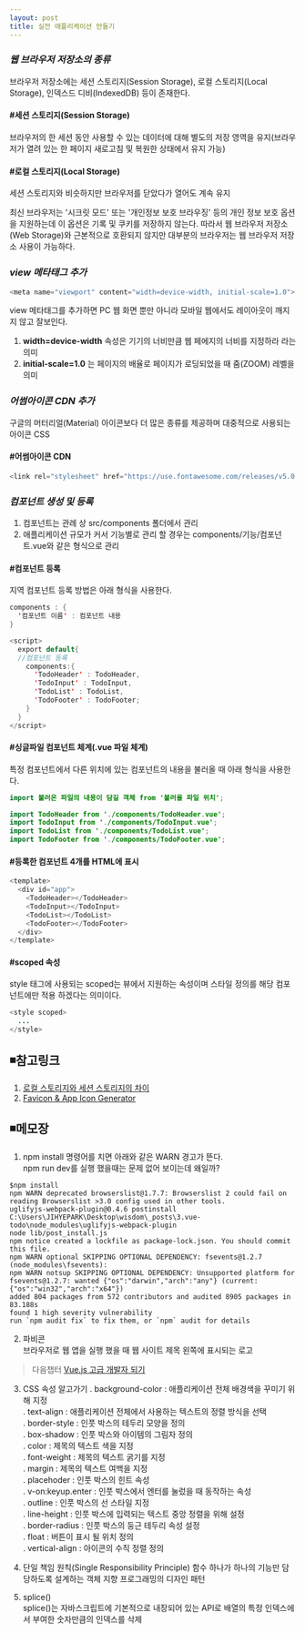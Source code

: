 ```yaml
---
layout: post
title: 실전 애플리케이션 만들기
---
```


### ***웹 브라우저 저장소의 종류***
브라우저 저장소에는 세션 스토리지(Session Storage), 로컬 스토리지(Local Storage), 인덱스드 디비(IndexedDB) 등이 존재한다.

#### #세션 스토리지(Session Storage)
브라우저의 한 세션 동안 사용할 수 있는 데이터에 대해 별도의 저장 영역을 유지(브라우저가 열려 있는 한 페이지 새로고침 및 복원한 상태에서 유지 가능)  

#### #로컬 스토리지(Local Storage)
세션 스토리지와 비슷하지만 브라우저를 닫았다가 열어도 계속 유지  

최신 브라우저는 '시크릿 모드' 또는 '개인정보 보호 브라우징' 등의 개인 정보 보호 옵션을 지원하는데 이 옵션은 기록 및 쿠키를 저장하지 않는다. 따라서 웹 브라우저 저장소(Web Storage)와 근본적으로 호환되지 않지만 대부분의 브라우저는 웹 브라우저 저장소 사용이 가능하다.

### ***view 메타태그 추가***
```java
<meta name="viewport" content="width=device-width, initial-scale=1.0">
```
view 메타태그를 추가하면 PC 웹 화면 뿐만 아니라 모바일 웹에서도 레이아웃이 깨지지 않고 잘보인다.  
1. __width=device-width__ 속성은 기기의 너비만큼 웹 페에지의 너비를 지정하라 라는 의미    
2. __initial-scale=1.0__ 는 페이지의 배율로 페이지가 로딩되었을 때 줌(ZOOM) 레벨을 의미     

### ***어썸아이콘 CDN 추가***
구글의 머터리얼(Material) 아이콘보다 더 많은 종류를 제공하며 대중적으로 사용되는 아이콘 CSS  


#### #어썸아이콘 CDN   
```java   
<link rel="stylesheet" href="https://use.fontawesome.com/releases/v5.0.10/css/all.css">
```   

### ***컴포넌트 생성 및 등록***
1. 컴포넌트는 관례 상 src/components 폴더에서 관리  
2. 애플리케이션 규모가 커서 기능별로 관리 할 경우는 components/기능/컴포넌트.vue와 같은 형식으로 관리  

#### #컴포넌트 등록
지역 컴포넌트 등록 방법은 아래 형식을 사용한다.
```java
components : {
  '컴포넌트 이름' : 컴포넌트 내용
}
```
```java
<script>
  export default{
  //컴포넌트 등록
    components:{
      'TodoHeader' : TodoHeader,
      'TodoInput' : TodoInput,
      'TodoList' : TodoList,
      'TodoFooter' : TodoFooter;
    }
  }
</script>
```

#### #싱글파일 컴포넌트 체계(.vue 파일 체계)
특정 컴포넌트에서 다른 위치에 있는 컴포넌트의 내용을 불러올 때 아래 형식을 사용한다.
```java
import 불러온 파일의 내용이 담길 객체 from '불러올 파일 위치';
```
```java
import TodoHeader from './components/TodoHeader.vue';
import TodoInput from './components/TodoInput.vue';
import TodoList from './components/TodoList.vue';
import TodoFooter from './components/TodoFooter.vue';
```

#### #등록한 컴포넌트 4개를 HTML에 표시
```java
<template>
  <div id="app">
    <TodoHeader></TodoHeader>
    <TodoInput></TodoInput>
    <TodoList></TodoList>
    <TodoFooter></TodoFooter>
  </div>
</template>
```

#### #scoped 속성
style 태그에 사용되는 scoped는 뷰에서 지원하는 속성이며 스타일 정의를 해당 컴포넌트에만 적용 하겠다는 의미이다.
```java
<style scoped>
  ...
</style>
```


## ◾참고링크  
1. [로컬 스토리지와 세션 스토리지의 차이](https://developer.mozilla.org/en-US/docs/Web/API/Web_Storage_API)      
2. [Favicon & App Icon Generator](https://www.favicon-generator.org/)   
## ◾메모장
1. npm install 명령어를 치면 아래와 같은 WARN 경고가 뜬다.  
npm run dev를 실행 했을때는 문제 없어 보이는데 왜일까?   
```
$npm install
npm WARN deprecated browserslist@1.7.7: Browserslist 2 could fail on reading Browserslist >3.0 config used in other tools.
uglifyjs-webpack-plugin@0.4.6 postinstall C:\Users\JIHYEPARK\Desktop\wisdom\_posts\3.vue-todo\node_modules\uglifyjs-webpack-plugin
node lib/post_install.js
npm notice created a lockfile as package-lock.json. You should commit this file.
npm WARN optional SKIPPING OPTIONAL DEPENDENCY: fsevents@1.2.7 (node_modules\fsevents):
npm WARN notsup SKIPPING OPTIONAL DEPENDENCY: Unsupported platform for fsevents@1.2.7: wanted {"os":"darwin","arch":"any"} (current: {"os":"win32","arch":"x64"})
added 804 packages from 572 contributors and audited 8905 packages in 83.188s
found 1 high severity vulnerability
run `npm audit fix` to fix them, or `npm` audit for details    
```   
2. 파비콘  
브라우저로 웹 앱을 실행 했을 때 웹 사이트 제목 왼쪽에 표시되는 로고  
> 다음챕터 [Vue.js 고급 개발자 되기](https://wisdompark.github.io/Vue-Js6/)

3. CSS 속성 알고가기
. background-color : 애플리케이션 전체 배경색을 꾸미기 위해 지정  
. text-align : 애플리케이션 전체에서 사용하는 텍스트의 정렬 방식을 선택  
. border-style : 인풋 박스의 테두리 모양을 정의  
. box-shadow : 인풋 박스와 아이템의 그림자 정의  
. color : 제목의 텍스트 색을 지정  
. font-weight : 제목의 텍스트 굵기를 지정  
. margin : 제목의 텍스트 여백을 지정    
. placehoder : 인풋 박스의 힌트 속성  
. v-on:keyup.enter : 인풋 박스에서 엔터를 눌렀을 때 동작하는 속성  
. outline : 인풋 박스의 선 스타일 지정  
. line-height : 인풋 박스에 입력되는 텍스트 중앙 정렬을 위해 설정  
. border-radius : 인풋 박스의 둥근 테두리 속성 설정  
. float : 버튼이 표시 될 위치 정의   
. vertical-align : 아이콘의 수직 정렬 정의     

4. 단일 책임 원칙(Single Responsibility Principle)
함수 하나가 하나의 기능만 담당하도록 설계하는 객체 지향 프로그래밍의 디자인 패턴  

5. splice()  
splice()는 자바스크립트에 기본적으로 내장되어 있는 API로 배열의 특정 인덱스에서 부여한 숫자만큼의 인덱스를 삭제
